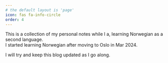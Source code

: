```yaml
---
# the default layout is 'page'
icon: fas fa-info-circle
order: 4
---
```


This is a collection of my personal notes while I a, learning Norwegian as a second language.  
I started learning Norwegian after moving to Oslo in Mar 2024.  

I will try and keep this blog updated as I go along.
